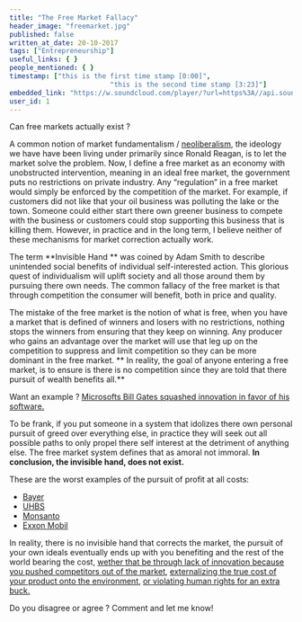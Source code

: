 ```yaml
---
title: "The Free Market Fallacy"
header_image: "freemarket.jpg"
published: false
written_at_date: 20-10-2017
tags: ["Entrepreneurship"]
useful_links: { }
people_mentioned: { }
timestamp: ["this is the first time stamp [0:00]",
						 "this is the second time stamp [3:23]"]
embedded_link: "https://w.soundcloud.com/player/?url=https%3A//api.soundcloud.com/tracks/341355792"
user_id: 1
---
```


Can free markets actually exist ?

A common notion of market fundamentalism / [neoliberalism](https://en.wikipedia.org/wiki/Neoliberalism), the ideology we have have been living under primarily since Ronald Reagan, is to let the market solve the problem.  Now, I define a free market as an economy with unobstructed intervention, meaning in an ideal free market, the government puts no restrictions on private industry.  Any “regulation” in a free market would simply be enforced by the competition of the market.  For example, if customers did not like that your oil business was polluting the lake or the town.  Someone could either start there own greener business to compete with the business or customers could stop supporting this business that is killing them.  However, in practice and in the long term, I believe neither of these mechanisms for market correction actually work.  

The term **Invisible Hand ** was coined by Adam Smith to describe unintended social benefits of individual self-interested action.  This glorious quest of individualism will uplift society and all those around them by pursuing there own needs.  The common fallacy of the free market is that through competition the consumer will benefit, both in price and quality.  

The mistake of the free market is the notion of what is free, when you have a market that is defined of winners and losers with no restrictions, nothing stops the winners from ensuring that they keep on winning.  Any producer who gains an advantage over the market will use that leg up on the competition to suppress and limit competition so they can be more dominant in the free market.  ** In reality, the goal of anyone entering a free market, is to ensure is there is no competition since they are told that there pursuit of wealth benefits all.**

Want an example ?   [Microsofts Bill Gates squashed innovation in favor of his software.](http://time.com/3553242/microsoft-monopoly/)

To be frank, if you put someone in a system that idolizes there own personal pursuit of greed over everything else, in practice they will seek out all possible paths to only propel there self interest at the detriment of anything else.  The free market system defines that as amoral not immoral.  **In conclusion, the invisible hand, does not exist.**

These are the worst examples of the pursuit of profit at all costs: 
* [Bayer](https://www.youtube.com/watch?v=fPO8wIaKQ5Y "Bayer")
* [UHBS](https://www.youtube.com/watch?v=LsiTDf8fFWg "HSBC")
* [Monsanto](https://www.youtube.com/watch?v=r00IZCaC8i8)
 * [Exxon Mobil](https://www.nytimes.com/2017/08/22/opinion/exxon-climate-change-.html)

In reality, there is no invisible hand that corrects the market, the pursuit of your own ideals eventually ends up with you benefiting and the rest of the world bearing the cost, [wether that be through lack of innovation because you pushed competitors out of the market](https://www.huffingtonpost.com/the-influence/real-reasons-marijuana-is-banned_b_9210248.html),  [externalizing the true cost of your product onto the environment](https://www.pri.org/stories/2015-06-07/imf-true-cost-fossil-fuels-53-trillion-year), [or violating human rights for an extra buck.](http://talkingpointsmemo.com/features/privatization/two/) 

Do you disagree or agree ?  Comment and let me know!



